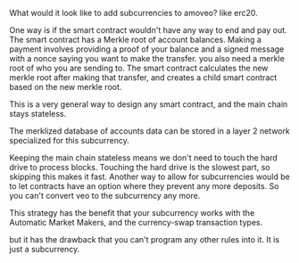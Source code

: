 What would it look like to add subcurrencies to amoveo? like erc20.

One way is if the smart contract wouldn't have any way to end and pay out.
The smart contract has a Merkle root of account balances. Making a payment involves providing a proof of your balance and a signed message with a nonce saying you want to make the transfer. you also need a merkle root of who you are sending to.
The smart contract calculates the new merkle root after making that transfer, and creates a child smart contract based on the new merkle root.

This is a very general way to design any smart contract, and the main chain stays stateless.
 
The merklized database of accounts data can be stored in a layer 2 network specialized for this subcurrency.

Keeping the main chain stateless means we don't need to touch the hard drive to process blocks. Touching the hard drive is the slowest part, so skipping this makes it fast.
Another way to allow for subcurrencies would be to let contracts have an option where they prevent any more deposits. So you can't convert veo to the subcurrency any more.

This strategy has the benefit that your subcurrency works with the Automatic Market Makers, and the currency-swap transaction types.

but it has the drawback that you can't program any other rules into it. It is just a subcurrency.